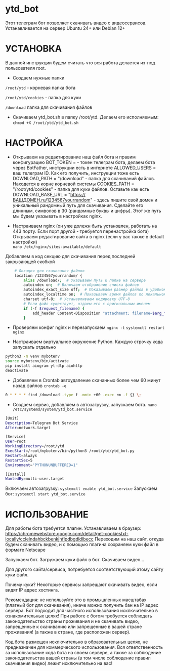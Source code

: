# ytd_bot
Этот телеграм бот позволяет скачивать видео с видеосервисов. Устанавливается на сервер Ubuntu 24+ или Debian 12+

# УСТАНОВКА
В данной инструкции будем считать что вся работа делается из-под пользователя root.

* Создаем нужные папки
  
`/root/ytd` - корневая папка бота

`/root/ytd/cookies` - папка для куки

`/download` папка для скачивания файлов


* Скачиваем ytd_bot.sh в папку /root/ytd.
Делаем его исполняемым: `chmod +X /root/ytd/ytd_bot.sh`

# НАСТРОЙКА
* Открываем на редактирование наш файл бота и правим конфигурацию
BOT_TOKEN = - токен телеграм бота, делаем бота через BotFather, инструкции есть в интернете
ALLOWED_USERS = ваш телеграм ID. Как его получить, инструкции тоже есть
DOWNLOAD_PATH = "/download" - папка для скачиваний файлов. Находется в корне корневой системы
COOKIES_PATH = "/root/ytd/cookies" - папка для куки файлов. Оставьте как есть
DOWNLOAD_BASE_URL = "https://ВАШДОМЕН.ru/1234567yourrandom" - здесь пишите свой домен и уникальный рандомный путь для скачивания. Сделайте его длинным, символов в 30 (рандомные буквы и цифры). Этот же путь мы будем указывать в настройках nginx.

* Настраиваем nginx (он уже долежн быть установлен, работать на 443 порту. Если порт другой - требуется перенастройка бота)
Открываем редактирование сайта в nginx (если у вас также в default настройки)  
`nano /etc/nginx/sites-available/default `

Добавляем в код секцию для скачивания перед последней закрывающей скобкой

```bash
    # Локация для скачивания файлов
    location /1234567yourrandom/ {
        alias /download/;  # Указываем путь к папке на сервере
        autoindex on;  # Включаем отображение списка файлов
        autoindex_exact_size off;  # Показываем размер файлов в удобном формате
        autoindex_localtime on;  # Показываем время файлов по локальному времени
        charset utf-8;  # Устанавливаем кодировку UTF-8
        # Если файл существует, отдаем его с оригинальным именем
        if (-f $request_filename) {
            add_header Content-Disposition "attachment; filename=$arg_filename";
        }
```
* Проверяем конфиг nginx и перезапускаем
`nginx -t`
`systemctl restart nginx`

* Настраиваем виртуальное окружение Python. Каждую строчку кода запускать отдельно
```bash
python3 -m venv mybotenv
source mybotenv/bin/activate
pip install aiogram yt-dlp aiohttp
deactivate
```

* Добавляем в Crontab автоудаление скачанных более чем 60 минут назад файлов
 `crontab -e`
```bash
0 * * * * find /download -type f -mmin +60 -exec rm -f {} \;
```

* Создаем сервис, добавляем в автозагрузку, запускаем бота.
`nano /etc/systemd/system/ytd_bot.service`
```bash
[Unit]
Description=Telegram Bot Service
After=network.target

[Service]
User=root
WorkingDirectory=/root/ytd
ExecStart=/root/mybotenv/bin/python3 /root/ytd/ytd_bot.py
Restart=always
RestartSec=5
Environment="PYTHONUNBUFFERED=1"

[Install]
WantedBy=multi-user.target
```

Включаем автозагрузку: `systemctl enable ytd_bot.service`
Запускаем бот: `systemctl start ytd_bot.service`

# ИСПОЛЬЗОВАНИЕ
Для работы бота требуется плагин. Устанавливаем в браузер: https://chromewebstore.google.com/detail/get-cookiestxt-locally/cclelndahbckbenkjhflpdbgdldlbecc
Переходим на наш сайт, откуда будем скачивать видео, и с помощью плагина сохраняем куки файл в формате Netscape

Запускаем бот.
Загружаем куки файл в бот.
Скачиваем видео...

Для другого сайта/сервиса, потребуется соответствующий этому сайту куки файл.

Почему куки? Некоторые сервисы запрещают скачивать видео, если видят IP адрес хостинга.

Рекомендация: не используйте это в промышленных масштабах (платный бот для скачивания), иначе можно получить бан на IP адрес сервера. Бот подходит для частного использования исключительно в ознакомительных целях!
При работе с ботом требуется соблюдать законодательство страны проживания и не скачивать видео, запрещенные к скачиванию или запрещенные в вашей стране проживания! (а также в стране, где расположен сервер).

Код бота размещен исключительно в образовательных целях, не предназначен для коммерческого использования. Вся ответственность за использование кода бота на своем сервере, а также за соблюдение законодательства вашей страны (в том числе соблюдение правил скачивания видео) лежит исключительно на вас!
